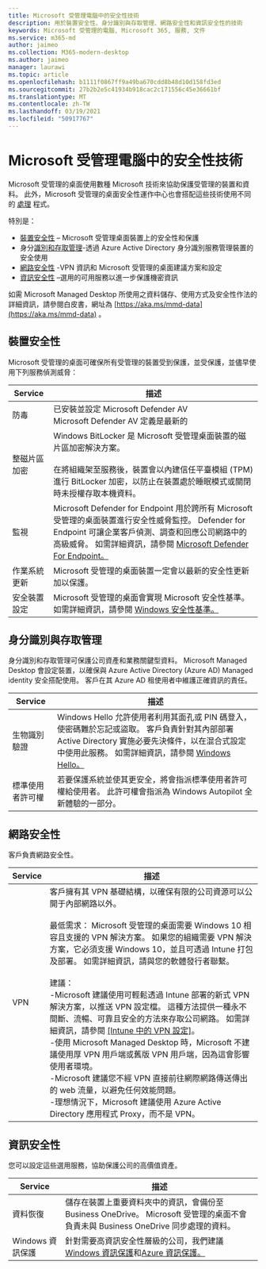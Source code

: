 ```yaml
---
title: Microsoft 受管理電腦中的安全性技術
description: 用於裝置安全性、身分識別與存取管理、網路安全性和資訊安全性的技術
keywords: Microsoft 受管理的電腦, Microsoft 365, 服務, 文件
ms.service: m365-md
author: jaimeo
ms.collection: M365-modern-desktop
ms.author: jaimeo
manager: laurawi
ms.topic: article
ms.openlocfilehash: b1111f0867ff9a49ba670cdd8b48d10d158fd3ed
ms.sourcegitcommit: 27b2b2e5c41934b918cac2c171556c45e36661bf
ms.translationtype: MT
ms.contentlocale: zh-TW
ms.lasthandoff: 03/19/2021
ms.locfileid: "50917767"
---
```

# <a name="security-technologies-in-microsoft-managed-desktop"></a>Microsoft 受管理電腦中的安全性技術

<!--Security, also Onboarding doc: data handling/store, privileged account access -->

Microsoft 受管理的桌面使用數種 Microsoft 技術來協助保護受管理的裝置和資料。 此外，Microsoft 受管理的桌面安全性運作中心也會搭配這些技術使用不同的 [處理](security-operations.md) 程式。

特別是： 

- [裝置安全性](#device-security) – Microsoft 受管理桌面裝置上的安全性和保護
- 身分[識別和存取管理](#identity-and-access-management)-透過 Azure Active Directory 身分識別服務管理裝置的安全使用
- [網路安全性](#network-security) -VPN 資訊和 Microsoft 受管理的桌面建議方案和設定
- [資訊安全性](#information-security) –選用的可用服務以進一步保護機密資訊 

如需 Microsoft Managed Desktop 所使用之資料儲存、使用方式及安全性作法的詳細資訊，請參閱白皮書，網址為 [https://aka.ms/mmd-data](https://aka.ms/mmd-data) 。


## <a name="device-security"></a>裝置安全性

Microsoft 受管理的桌面可確保所有受管理的裝置受到保護，並受保護，並儘早使用下列服務偵測威脅：

Service | 描述
--- | ---
防毒 | 已安裝並設定 Microsoft Defender AV<br>Microsoft Defender AV 定義是最新的
整磁片區加密 |    Windows BitLocker 是 Microsoft 受管理桌面裝置的磁片區加密解決方案。<br><br>在將組織架至服務後，裝置會以內建信任平臺模組 (TPM) 進行 BitLocker 加密，以防止在裝置處於睡眠模式或關閉時未授權存取本機資料。 
監視 |    Microsoft Defender for Endpoint 用於跨所有 Microsoft 受管理的桌面裝置進行安全性威脅監控。 Defender for Endpoint 可讓企業客戶偵測、調查和回應公司網路中的高級威脅。 如需詳細資訊，請參閱 [Microsoft Defender For Endpoint。](/windows/threat-protection/windows-defender-atp/windows-defender-advanced-threat-protection) 
作業系統更新 |  Microsoft 受管理的桌面裝置一定會以最新的安全性更新加以保護。
安全裝置設定 |   Microsoft 受管理的桌面會實現 Microsoft 安全性基準。 如需詳細資訊，請參閱 [Windows 安全性基準。](/windows/security/threat-protection/windows-security-baselines)



## <a name="identity-and-access-management"></a>身分識別與存取管理

身分識別和存取管理可保護公司資產和業務關鍵型資料。 Microsoft Managed Desktop 會設定裝置，以確保與 Azure Active Directory (Azure AD) Managed identity 安全搭配使用。 客戶在其 Azure AD 租使用者中維護正確資訊的責任。 

Service | 描述
--- | ---
生物識別驗證 |  Windows Hello 允許使用者利用其面孔或 PIN 碼登入，使密碼難於忘記或盜取。 客戶負責針對其內部部署 Active Directory 實施必要先決條件，以在混合式設定中使用此服務。 如需詳細資訊，請參閱 [Windows Hello。](/windows-hardware/design/device-experiences/windows-hello) 
標準使用者許可權 |  若要保護系統並使其更安全，將會指派標準使用者許可權給使用者。 此許可權會指派為 Windows Autopilot 全新體驗的一部分。



## <a name="network-security"></a>網路安全性

客戶負責網路安全性。 

Service | 描述
--- | ---
VPN | 客戶擁有其 VPN 基礎結構，以確保有限的公司資源可以公開于內部網路以外。<br><br>最低需求： Microsoft 受管理的桌面需要 Windows 10 相容且支援的 VPN 解決方案。 如果您的組織需要 VPN 解決方案，它必須支援 Windows 10，並且可透過 Intune 打包及部署。 如需詳細資訊，請與您的軟體發行者聯繫。<br><br>建議：<br>-Microsoft 建議使用可輕鬆透過 Intune 部署的新式 VPN 解決方案，以推送 VPN 設定檔。 這種方法提供一種永不間斷、流暢、可靠且安全的方法來存取公司網路。 如需詳細資訊，請參閱 [[Intune 中的 VPN 設定]](/intune/vpn-settings-configure)。<br>-使用 Microsoft Managed Desktop 時，Microsoft 不建議使用厚 VPN 用戶端或舊版 VPN 用戶端，因為這會影響使用者環境。<br>-Microsoft 建議您不經 VPN 直接前往網際網路傳送傳出的 web 流量，以避免任何效能問題。<br>-理想情況下，Microsoft 建議使用 Azure Active Directory 應用程式 Proxy，而不是 VPN。


## <a name="information-security"></a>資訊安全性

您可以設定這些選用服務，協助保護公司的高價值資產。 

Service | 描述
--- | ---
資料恢復  | 儲存在裝置上重要資料夾中的資訊，會備份至 Business OneDrive。 Microsoft 受管理的桌面不會負責未與 Business OneDrive 同步處理的資料。 
Windows 資訊保護 |    針對需要高資訊安全性層級的公司，我們建議[Windows 資訊保護](/windows/threat-protection/windows-information-protection/protect-enterprise-data-using-wip)和[Azure 資訊保護。](https://www.microsoft.com/cloud-platform/azure-information-protection)